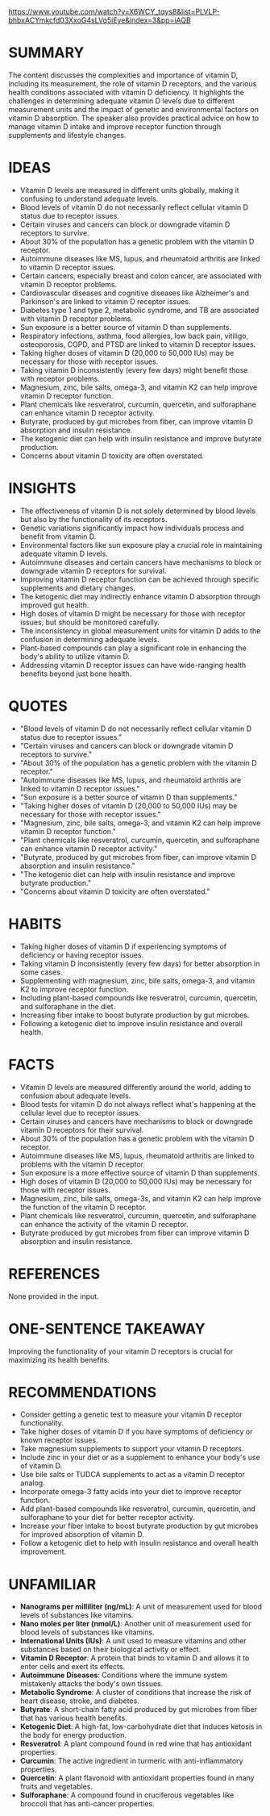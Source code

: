 https://www.youtube.com/watch?v=X6WCY_tqys8&list=PLVLP-bhbxACYmkcfd03XxoG4sLVq5iEye&index=3&pp=iAQB
# SUMMARY

The content discusses the complexities and importance of vitamin D, including its measurement, the role of vitamin D receptors, and the various health conditions associated with vitamin D deficiency. It highlights the challenges in determining adequate vitamin D levels due to different measurement units and the impact of genetic and environmental factors on vitamin D absorption. The speaker also provides practical advice on how to manage vitamin D intake and improve receptor function through supplements and lifestyle changes.

# IDEAS

- Vitamin D levels are measured in different units globally, making it confusing to understand adequate levels.
- Blood levels of vitamin D do not necessarily reflect cellular vitamin D status due to receptor issues.
- Certain viruses and cancers can block or downgrade vitamin D receptors to survive.
- About 30% of the population has a genetic problem with the vitamin D receptor.
- Autoimmune diseases like MS, lupus, and rheumatoid arthritis are linked to vitamin D receptor issues.
- Certain cancers, especially breast and colon cancer, are associated with vitamin D receptor problems.
- Cardiovascular diseases and cognitive diseases like Alzheimer's and Parkinson's are linked to vitamin D receptor issues.
- Diabetes type 1 and type 2, metabolic syndrome, and TB are associated with vitamin D receptor problems.
- Sun exposure is a better source of vitamin D than supplements.
- Respiratory infections, asthma, food allergies, low back pain, vitiligo, osteoporosis, COPD, and PTSD are linked to vitamin D receptor issues.
- Taking higher doses of vitamin D (20,000 to 50,000 IUs) may be necessary for those with receptor issues.
- Taking vitamin D inconsistently (every few days) might benefit those with receptor problems.
- Magnesium, zinc, bile salts, omega-3, and vitamin K2 can help improve vitamin D receptor function.
- Plant chemicals like resveratrol, curcumin, quercetin, and sulforaphane can enhance vitamin D receptor activity.
- Butyrate, produced by gut microbes from fiber, can improve vitamin D absorption and insulin resistance.
- The ketogenic diet can help with insulin resistance and improve butyrate production.
- Concerns about vitamin D toxicity are often overstated.

# INSIGHTS

- The effectiveness of vitamin D is not solely determined by blood levels but also by the functionality of its receptors.
- Genetic variations significantly impact how individuals process and benefit from vitamin D.
- Environmental factors like sun exposure play a crucial role in maintaining adequate vitamin D levels.
- Autoimmune diseases and certain cancers have mechanisms to block or downgrade vitamin D receptors for survival.
- Improving vitamin D receptor function can be achieved through specific supplements and dietary changes.
- The ketogenic diet may indirectly enhance vitamin D absorption through improved gut health.
- High doses of vitamin D might be necessary for those with receptor issues, but should be monitored carefully.
- The inconsistency in global measurement units for vitamin D adds to the confusion in determining adequate levels.
- Plant-based compounds can play a significant role in enhancing the body's ability to utilize vitamin D.
- Addressing vitamin D receptor issues can have wide-ranging health benefits beyond just bone health.

# QUOTES

- "Blood levels of vitamin D do not necessarily reflect cellular vitamin D status due to receptor issues."
- "Certain viruses and cancers can block or downgrade vitamin D receptors to survive."
- "About 30% of the population has a genetic problem with the vitamin D receptor."
- "Autoimmune diseases like MS, lupus, and rheumatoid arthritis are linked to vitamin D receptor issues."
- "Sun exposure is a better source of vitamin D than supplements."
- "Taking higher doses of vitamin D (20,000 to 50,000 IUs) may be necessary for those with receptor issues."
- "Magnesium, zinc, bile salts, omega-3, and vitamin K2 can help improve vitamin D receptor function."
- "Plant chemicals like resveratrol, curcumin, quercetin, and sulforaphane can enhance vitamin D receptor activity."
- "Butyrate, produced by gut microbes from fiber, can improve vitamin D absorption and insulin resistance."
- "The ketogenic diet can help with insulin resistance and improve butyrate production."
- "Concerns about vitamin D toxicity are often overstated."

# HABITS

- Taking higher doses of vitamin D if experiencing symptoms of deficiency or having receptor issues.
- Taking vitamin D inconsistently (every few days) for better absorption in some cases.
- Supplementing with magnesium, zinc, bile salts, omega-3, and vitamin K2 to improve receptor function.
- Including plant-based compounds like resveratrol, curcumin, quercetin, and sulforaphane in the diet.
- Increasing fiber intake to boost butyrate production by gut microbes.
- Following a ketogenic diet to improve insulin resistance and overall health.

# FACTS

- Vitamin D levels are measured differently around the world, adding to confusion about adequate levels.
- Blood tests for vitamin D do not always reflect what's happening at the cellular level due to receptor issues.
- Certain viruses and cancers have mechanisms to block or downgrade vitamin D receptors for their survival.
- About 30% of the population has a genetic problem with the vitamin D receptor.
- Autoimmune diseases like MS, lupus, rheumatoid arthritis are linked to problems with the vitamin D receptor.
- Sun exposure is a more effective source of vitamin D than supplements.
- High doses of vitamin D (20,000 to 50,000 IUs) may be necessary for those with receptor issues.
- Magnesium, zinc, bile salts, omega-3s, and vitamin K2 can help improve the function of the vitamin D receptor.
- Plant chemicals like resveratrol, curcumin, quercetin, and sulforaphane can enhance the activity of the vitamin D receptor.
- Butyrate produced by gut microbes from fiber can improve vitamin D absorption and insulin resistance.

# REFERENCES

None provided in the input.

# ONE-SENTENCE TAKEAWAY

Improving the functionality of your vitamin D receptors is crucial for maximizing its health benefits.

# RECOMMENDATIONS

- Consider getting a genetic test to measure your vitamin D receptor functionality.
- Take higher doses of vitamin D if you have symptoms of deficiency or known receptor issues.
- Take magnesium supplements to support your vitamin D receptors.
- Include zinc in your diet or as a supplement to enhance your body's use of vitamin D.
- Use bile salts or TUDCA supplements to act as a vitamin D receptor analog.
- Incorporate omega-3 fatty acids into your diet to improve receptor function.
- Add plant-based compounds like resveratrol, curcumin, quercetin, and sulforaphane to your diet for better receptor activity.
- Increase your fiber intake to boost butyrate production by gut microbes for improved absorption of vitamin D.
- Follow a ketogenic diet to help with insulin resistance and overall health improvement.

# UNFAMILIAR

- **Nanograms per milliliter (ng/mL)**: A unit of measurement used for blood levels of substances like vitamins.
- **Nano moles per liter (nmol/L)**: Another unit of measurement used for blood levels of substances like vitamins.
- **International Units (IUs)**: A unit used to measure vitamins and other substances based on their biological activity or effect.
- **Vitamin D Receptor**: A protein that binds to vitamin D and allows it to enter cells and exert its effects.
- **Autoimmune Diseases**: Conditions where the immune system mistakenly attacks the body's own tissues.
- **Metabolic Syndrome**: A cluster of conditions that increase the risk of heart disease, stroke, and diabetes.
- **Butyrate**: A short-chain fatty acid produced by gut microbes from fiber that has various health benefits.
- **Ketogenic Diet**: A high-fat, low-carbohydrate diet that induces ketosis in the body for energy production.
- **Resveratrol**: A plant compound found in red wine that has antioxidant properties.
- **Curcumin**: The active ingredient in turmeric with anti-inflammatory properties.
- **Quercetin**: A plant flavonoid with antioxidant properties found in many fruits and vegetables.
- **Sulforaphane**: A compound found in cruciferous vegetables like broccoli that has anti-cancer properties.
